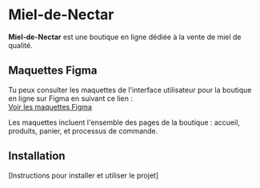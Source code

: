 # Miel-de-Nectar

**Miel-de-Nectar** est une boutique en ligne dédiée à la vente de miel de qualité. 

## Maquettes Figma

Tu peux consulter les maquettes de l'interface utilisateur pour la boutique en ligne sur Figma en suivant ce lien :  
[Voir les maquettes Figma](https://www.figma.com/design/fkXZr7M10hJbyL991j5a1c/Untitled?node-id=0-1&p=f&t=oKOSxSVQjxXY0M3B-0)

Les maquettes incluent l'ensemble des pages de la boutique : accueil, produits, panier, et processus de commande.

## Installation

[Instructions pour installer et utiliser le projet]
